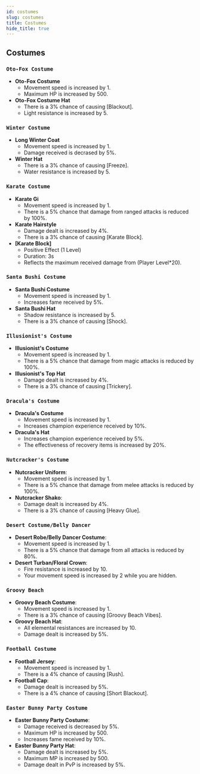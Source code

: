 ```yaml
---
id: costumes
slug: costumes
title: Costumes
hide_title: true
---
```

## **Costumes**

### ``Oto-Fox Costume``
- **Oto-Fox Costume**
  - Movement speed is increased by 1.
  - Maximum HP is increased by 500.
- **Oto-Fox Costume Hat**
  - There is a 3% chance of causing [Blackout].
  - Light resistance is increased by 5.
### ``Winter Costume``
- **Long Winter Coat**
  - Movement speed is increased by 1.
  - Damage received is decrased by 5%.
- **Winter Hat**
  - There is a 3% chance of causing [Freeze].
  - Water resistance is increased by 5.
### ``Karate Costume``
- **Karate Gi**
  - Movement speed is increased by 1.
  - There is a 5% chance that damage from ranged attacks is reduced by 100%.
- **Karate Hairstyle**
  - Damage dealt is increased by 4%.
  - There is a 3% chance of causing [Karate Block].
- **[Karate Block]**
  - Positive Effect (1 Level)
  - Duration: 3s
  - Reflects the maximum received damage from (Player Level*20).
### ``Santa Bushi Costume``
- **Santa Bushi Costume**
  - Movement speed is increased by 1.
  - Increases fame received by 5%.
- **Santa Bushi Hat**
  - Shadow resistance is increased by 5.
  - There is a 3% chance of causing [Shock].
### ``Illusionist's Costume``
- **Illusionist's Costume**
  - Movement speed is increased by 1.
  - There is a 5% chance that damage from magic attacks is reduced by 100%.
- **Illusionist's Top Hat**
  - Damage dealt is increased by 4%.
  - There is a 3% chance of causing [Trickery].
### ``Dracula's Costume``
- **Dracula's Costume**
  - Movement speed is increased by 1.
  - Increases champion experience received by 10%.
- **Dracula's Hat**
  - Increases champion experience received by 5%.
  - The effectiveness of recovery items is increased by 20%.
### ``Nutcracker's Costume``
- **Nutcracker Uniform**:
  - Movement speed is increased by 1.
  - There is a 5% chance that damage from melee attacks is reduced by 100%.
- **Nutcracker Shako**:
  - Damage dealt is increased by 4%.
  - There is a 3% chance of causing [Heavy Glue].
### ``Desert Costume/Belly Dancer``
- **Desert Robe/Belly Dancer Costume**:
  - Movement speed is increased by 1.
  - There is a 5% chance that damage from all attacks is reduced by 80%.
- **Desert Turban/Floral Crown**:
  - Fire resistance is increased by 10.
  - Your movement speed is increased by 2 while you are hidden.
### ``Groovy Beach``
- **Groovy Beach Costume**:
  - Movement speed is increased by 1.
  - There is a 3% chance of causing [Groovy Beach Vibes].
- **Groovy Beach Hat**:
  - All elemental resistances are increased by 10.
  - Damage dealt is increased by 5%.
### ``Football Costume``
- **Football Jersey**:
  - Movement speed is increased by 1.
  - There is a 4% chance of causing [Rush].
- **Football Cap**:
  - Damage dealt is increased by 5%.
  - There is a 4% chance of causing [Short Blackout].
### ``Easter Bunny Party Costume``
- **Easter Bunny Party Costume**:
  - Damage received is decreased by 5%.
  - Maximum HP is increased by 500.
  - Increases fame received by 10%.
- **Easter Bunny Party Hat**:
  - Damage dealt is increased by 5%.
  - Maximum MP is increased by 500.
  - Damage dealt in PvP is increased by 5%.